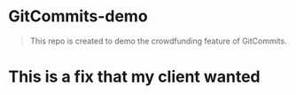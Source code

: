 # GitCommits-demo

> This repo is created to demo the crowdfunding feature of GitCommits.

# This is a fix that my client wanted
